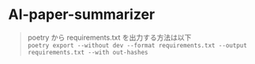 # AI-paper-summarizer

> poetry から requirements.txt を出力する方法は以下<br>
> `poetry export --without dev --format requirements.txt --output requirements.txt --with out-hashes`